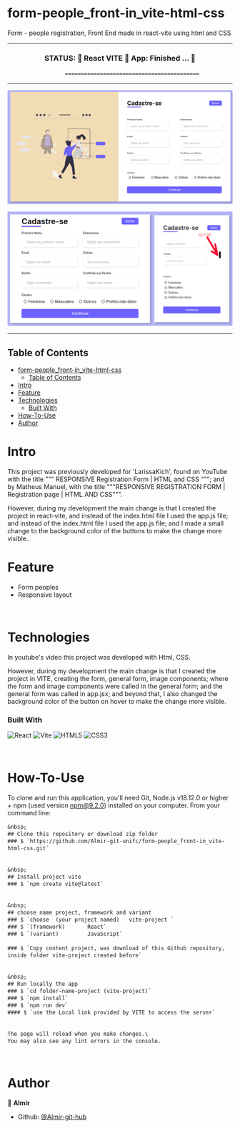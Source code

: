 form-people_front-in_vite-html-css
======================================
Form - people registration, Front End made in react-vite using html and CSS 

---------------------------------------------------------------------------------------------------------


 
<h3 align="center"> 
	 STATUS: 🔔  React VITE 🚀  App:   Finished ...  🎯 
</h3>


                      ==========================================
                      

--------------------------------------------------------------------------------------


![Large Screen](https://github.com/Almir-git-unifc/form-people_front-in_vite-html-css/blob/main/screen1.png)

![Medium+Samall Screen](https://github.com/Almir-git-unifc/form-people_front-in_vite-html-css/blob/main/screen2.png)


--------------------------------------------------------------------------------------

<!-- START doctoc generated TOC please keep comment here to allow auto update -->
<!-- DON'T EDIT THIS SECTION, INSTEAD RE-RUN doctoc TO UPDATE -->
## Table of Contents
- [form-people\_front-in\_vite-html-css](#form-people_front-in_vite-html-css)
  - [Table of Contents](#table-of-contents)
- [Intro ](#intro-)
- [Feature ](#feature-)
- [Technologies ](#technologies-)
    - [Built With](#built-with)
- [How-To-Use ](#how-to-use-)
- [Author ](#author-)

<!-- END doctoc generated TOC please keep comment here to allow auto update -->


# Intro <a name = "Intro"></a>

This project was previously developed for 'LarissaKich', found on YouTube with the title """ RESPONSIVE Registration Form | HTML and CSS """; and by Matheus Manuel, with the title """RESPONSIVE REGISTRATION FORM | Registration page | HTML AND CSS""".

 However, during my development the main change is that I created the project in react-vite, and instead of the index.html file I used the app.js file; and instead of the index.html file I used the app.js file; and I made a small change to the background color of the buttons to make the change more visible..

<!-- 
Layout de site responsivo, simples, criado com código html, css e javascript; usando regra de mídia, barra de rolagem, ícone de sanduíche e menu deslizante 
 -->



# Feature <a name = "Feature"></a>
- Form peoples
- Responsive layout


&nbsp;
# Technologies <a name = "Technologies"></a>

In youtube's video this project was developed with Html, CSS.

However, during my development the main change is that I created the project in VITE, creating the form, general form, image components; where the form and image components were called in the general form; and the general form was called in app.jsx; and beyond that, I also changed the background color of the button on hover to make the change more visible.

### Built With 
![React](https://img.shields.io/badge/react-%2320232a.svg?style=for-the-badge&logo=react&logoColor=%2361DAFB)
![Vite](https://img.shields.io/badge/vite-%23646CFF.svg?style=for-the-badge&logo=vite&logoColor=white)
![HTML5](https://img.shields.io/badge/html5-%23E34F26.svg?style=for-the-badge&logo=html5&logoColor=white)
![CSS3](https://img.shields.io/badge/css3-%231572B6.svg?style=for-the-badge&logo=css3&logoColor=white)


 
 
&nbsp;
# How-To-Use <a name = "How-To-Use"></a>

To clone and run this application, you'll need Git, Node.js v18.12.0 or higher + npm (used version npm@9.2.0) installed on your computer. 
From your command line:

```
&nbsp;
## Clone this repository or download zip folder
### $ `https://github.com/Almir-git-unifc/form-people_front-in_vite-html-css.git`


&nbsp;
## Install project vite
### $ `npm create vite@latest`


&nbsp;
## choose name project, framework and variant
### $ `choose  (your project named)   vite-project `
### $ `(framework)       React`
### $ `(variant)         JavaScript`

### $ `Copy content project, was download of this Github repository, inside folder vite-project created before`


&nbsp;
## Run locally the app
### $ `cd folder-name-project (vite-project)`
### $ `npm install`
### $ `npm run dev`
#### $ `use the Local link provided by VITE to access the server`


The page will reload when you make changes.\
You may also see any lint errors in the console.
```

&nbsp;
# Author <a name = "Author"></a>

👤 **Almir**

- Github: [@Almir-git-hub](https://github.com/Almir-git-unifc)
